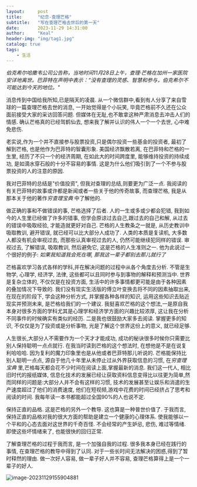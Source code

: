 ```yaml
---
layout:     post
title:      "纪念-查理芒格"
subtitle:   "写在查理芒格去世后的第一天"
date:       2023-11-29 14:31:00
author:     "Keal"
header-img: "img/tag1.jpg"
catalog: true
tags:
    - 生活
---
```


*伯克希尔哈撒韦公司公告称，当地时间11月28日上午，查理·芒格在加州一家医院安详地离世。巴菲特在声明中表示：“没有查理的灵感、智慧和参与，伯克希尔不可能达到今天的地位。"*

消息传到中国给我所知,已是隔天的凌晨. 从一个微信群中,看到有人分享了来自雪球的一篇查理芒格去世的消息, 一开始觉得是个小玩笑, 毕竟芒格前不久还在公众面前接受大家的采访回答问题. 但媒体在无耻,也不敢拿这种严肃消息去冲击人们的情感. 确认芒格真的已经驾鹤仙去, 想来我了解并认识的伟人一个一个去世, 心中难免悲伤.

老实说,作为一个并不直接参与股票投资,只是偶尔投资一些基金的投资者, 最初了解到芒格, 也是他作为巴菲特的智囊形象. 美国经济飘散若离, 在巴菲特和芒格的一生里, 经历了不只一个的经济周期, 在如此大的时间跨度里, 能够维持投资的持续成功, 是如滴水穿石般的十分不容易的事情. 这是为什么他们吸引到了一个不参与股票投资的人的注意的原因.

我对巴菲特的总结是"价值投资", 但我对查理的总结,则要更为广泛一点. 我阅读的有关巴菲特的故事或许都是新闻或者一些关于他的传奇故事, 而查理芒格, 我是从那本关于他的著作*穷查理宝典* 中了解他的.

做正确的事和不做错误的事, 芒格选择了后者. 人的一生或多或少都会犯错, 我到如今的人生里已经做了许多的错事, 但学会原谅过去自己,跟过去的自己和解, 从过去的错误中吸取经验, 才能造就更好对自己. 芒格的人生教条之一就是, 从历史教训中吸取教训, 避开错误, 就已经可以比大部分人成功了. 人类的本质是复读机, 大多数人都没有机会审视过去, 而那些认真审视过去的人, 仍然可能继续犯同样的错误. 审视过去, 了解错误, 吸取教训, 然后避免它, 这是芒格的人生准则之一. 他为此说过一个很好的例子: *如果我知道我会死在哪, 那我这一辈子都别去那儿就行了*

芒格喜欢学习各式各样的学科,并在解决问题的过程中从各个角度去分析. 不管是生物学, 心理学, 经济学, 法律, 这些都可以且同时参与到事物的解释和预测当中. 世界是复杂立体的, 不仅仅是在投资方面, 生活中的许多事情都更可能是由于各种因素的叠加情况下导致的. 我们没有现实生活版的傅立叶变换去将不同的因素抽取出来, 在现在的阶段下, 学会这种分析方式, 并掌握各种各样的知识, 运用这些知识去贴近现实并预测未来, 是芒格给我们的一个建议. 我挺喜欢芒格的这个想法,一是原自我本身对很多方面的学科尤其是心理学和经济学方面的兴趣比较浓厚, 这让我在分析不同事件的时候确实有类似的经历. 二是我也很鼓励大家多去阅读. 掌握更多的知识, 不仅仅是为了投资或是分析事物, 光是了解这个世界这份上的意义, 就已经足够.

人生很长,大部分人不需要作为一个天才才能成功, 成功的秘诀很多时候你只需要比别人保持聪明一点点就行. 在我当时读到芒格的这个想法时, 在想他是不是在说复利哈哈哈. 因为复利的魔力印象里也是从他或者巴菲特那儿听说的. 芒格能保持比别人聪明一点点, 源自于他几十年里从未停止过从外界获取信息的习惯, 在*穷查理宝典* 里,芒格每天都会花不少时间在阅读上面,掌握最新的消息. 我们这一代人, 相比旧时代的报纸媒体, 信息化技术的发展已经让获取资料信息变得比以往更为简单,然而同样的问题是:大部分人并不会有这样的习惯, 技术的发展甚至让娱乐和消遣的生产速度超过了他们的消费速度, 他们在短视频,游戏中花费的时间已经挤占了思考和阅读的时间. 我每年读一本书都能超过全国90%的人也说不定.

保持正直的品格. 这是芒格的另外一个教导. 这也算是一种普世价值了. 于我而言, 保持正直的品格对我的很大方面的帮助是建立一个健康的心理体系. 使我能够以一个平和的心态去面对这世界的千奇百怪. 不会经常的产生妒忌, 悲伤, 难过等情绪. 即使这些坏情绪来了, 也能很快的回归正常.

了解查理芒格的过程于我而言, 是一个加强自我的过程. 很多我本身已经在践行的事情, 在查理芒格的教导中得到了认同. 对于一些长时间无法解决的困惑,得到了暂时释然的理由. 做一次好人容易, 做一辈子好人并不容易, 查理芒格算得上是一个一辈子的好人.

![image-20231129155904881](/Users/keal/Library/Application%20Support/typora-user-images/image-20231129155904881.png)